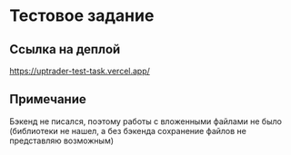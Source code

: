 # Тестовое задание

## Ссылка на деплой

https://uptrader-test-task.vercel.app/

## Примечание

Бэкенд не писался, поэтому работы с вложенными файлами не было (библиотеки не нашел, а без бэкенда сохранение файлов не представляю возможным)
